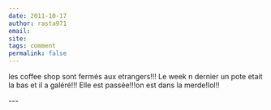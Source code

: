 ```yaml
---
date: 2011-10-17
author: rasta971
email: 
site: 
tags: comment
permalink: false
---
```


<p>les coffee shop sont fermés aux etrangers!!! Le week n dernier un pote etait la bas et il a galéré!!! Elle est passée!!!on est dans la merde!lol!!</p>
---